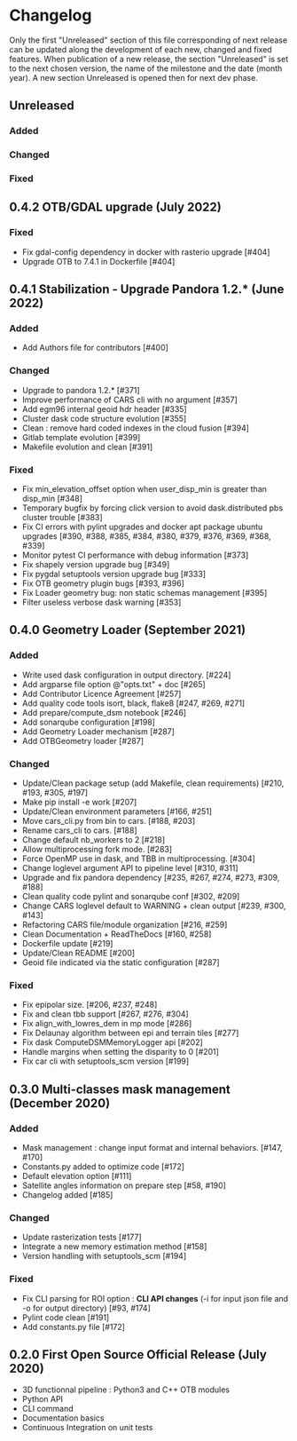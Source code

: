 # Changelog

Only the first "Unreleased" section of this file corresponding of next release can be updated along the development of each new, changed and fixed features.
When publication of a new release, the section "Unreleased" is set to the next chosen version, the name of the milestone and the date (month year).
A new section Unreleased is opened then for next dev phase.

## Unreleased

### Added

### Changed

### Fixed


## 0.4.2 OTB/GDAL upgrade (July 2022)

### Fixed

- Fix gdal-config dependency in docker with rasterio upgrade [#404]
- Upgrade OTB to 7.4.1 in Dockerfile [#404]


## 0.4.1 Stabilization - Upgrade Pandora 1.2.* (June 2022)

### Added

- Add Authors file for contributors [#400]

### Changed

- Upgrade to pandora 1.2.* [#371]
- Improve performance of CARS cli with no argument [#357]
- Add egm96 internal geoid hdr header [#335]
- Cluster dask code structure evolution [#355]
- Clean : remove hard coded indexes in the cloud fusion [#394]
- Gitlab template evolution [#399]
- Makefile evolution and clean [#391]

### Fixed

- Fix min_elevation_offset option when user_disp_min is greater than disp_min [#348]
- Temporary bugfix by forcing click version to avoid dask.distributed pbs cluster trouble [#383]
- Fix CI errors with pylint upgrades and docker apt package ubuntu upgrades  [#390, #388, #385, #384, #380, #379, #376, #369, #368, #339]
- Monitor pytest CI performance with debug information [#373]
- Fix shapely version upgrade bug [#349]
- Fix pygdal setuptools version upgrade bug [#333]
- Fix OTB geometry plugin bugs [#393, #396]
- Fix Loader geometry bug: non static schemas management [#395]
- Filter useless verbose dask warning [#353]


## 0.4.0 Geometry Loader (September 2021)

### Added

- Write used dask configuration in output directory. [#224]
- Add argparse file option @"opts.txt" + doc [#265]
- Add Contributor Licence Agreement [#257]
- Add quality code tools isort, black, flake8 [#247, #269, #271]
- Add prepare/compute_dsm notebook [#246]
- Add sonarqube configuration [#198]
- Add Geometry Loader mechanism [#287]
- Add OTBGeometry loader [#287]

### Changed

- Update/Clean package setup (add Makefile, clean requirements) [#210, #193, #305, #197]
- Make pip install -e work [#207]
- Update/Clean environment parameters [#166, #251]
- Move cars_cli.py from bin to cars. [#188, #203]
- Rename cars_cli to cars. [#188]
- Change default nb_workers to 2 [#218]
- Allow multiprocessing fork mode. [#283]
- Force OpenMP use in dask, and TBB in multiprocessing. [#304]
- Change loglevel argument API to pipeline level [#310, #311]
- Upgrade and fix pandora dependency [#235, #267, #274, #273, #309, #188]
- Clean quality code pylint and sonarqube conf [#302, #209]
- Change CARS loglevel default to WARNING + clean output [#239, #300, #143]
- Refactoring CARS file/module organization [#216, #259]
- Clean Documentation + ReadTheDocs [#160, #258]
- Dockerfile update [#219]
- Update/Clean README [#200]
- Geoid file indicated via the static configuration [#287]

### Fixed

- Fix epipolar size. [#206, #237, #248]
- Fix and clean tbb support [#267, #276, #304]
- Fix align_with_lowres_dem in mp mode [#286]
- Fix Delaunay algorithm between epi and terrain tiles [#277]
- Fix dask ComputeDSMMemoryLogger api [#202]
- Handle margins when setting the disparity to 0 [#201]
- Fix car cli with setuptools_scm version [#199]

## 0.3.0 Multi-classes mask management (December 2020)

### Added

- Mask management : change input format and internal behaviors. [#147, #170]
- Constants.py added to optimize code [#172]
- Default elevation option [#111]
- Satellite angles information on prepare step [#58, #190]
- Changelog added [#185]

### Changed
- Update rasterization tests [#177]
- Integrate a new memory estimation method [#158]
- Version handling with setuptools_scm [#194]

### Fixed
- Fix CLI parsing for ROI option : **CLI API changes** (-i for input json file and -o for output directory) [#93, #174]
- Pylint code clean [#191]
- Add constants.py file [#172]

## 0.2.0 First Open Source Official Release (July 2020)

- 3D functionnal pipeline : Python3 and C++ OTB modules
- Python API
- CLI command
- Documentation basics
- Continuous Integration on unit tests
